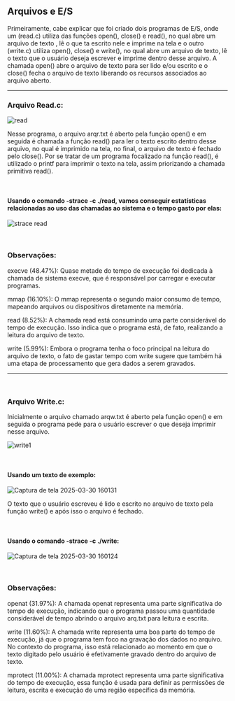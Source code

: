 
 ## Arquivos e E/S



 Primeiramente, cabe explicar que foi criado dois programas de E/S, onde um (read.c) utiliza das funções open(), close() e read(), no qual abre um arquivo de texto , lê o que ta escrito nele e imprime na tela e o outro (write.c) utiliza open(), close() e write(), no qual abre um arquivo de texto, lê o texto que o usuário deseja escrever e imprime dentro desse arquivo. A chamada open() abre o arquivo de texto para ser lido e/ou escrito e o close() fecha o arquivo de texto
liberando os recursos associados ao arquivo aberto.

---

        
### Arquivo Read.c:

![read](https://github.com/user-attachments/assets/732edeac-cf66-443d-9775-a7f31a9c83ee)

Nesse programa, o arquivo arqr.txt é aberto pela função open() e em seguida é chamada a função read() para ler o texto escrito dentro desse arquivo, no qual é imprimido na tela, no final, o arquivo de texto é fechado pelo close(). Por se tratar de um programa focalizado na função read(), é utilizado o printf para imprimir o texto na tela, assim priorizando a chamada primitiva read().
<p>&nbsp;</p>

#### Usando o comando -strace -c ./read, vamos conseguir estatísticas relacionadas ao uso das chamadas ao sistema e o tempo gasto por elas:

 ![strace read](https://github.com/user-attachments/assets/8c07de01-0c0f-4882-939a-6cd1aa8a9552)
<p>&nbsp;</p>

### Observações:

execve (48.47%): Quase metade do tempo de execução foi dedicada à chamada de sistema execve, que é responsável por carregar e executar programas.

mmap (16.10%): O mmap representa o segundo maior consumo de tempo, mapeando arquivos ou dispositivos diretamente na memória.

read (8.52%):  A chamada read está consumindo uma parte considerável do tempo de execução. Isso indica que o programa está, de fato, realizando a leitura do arquivo de texto.

write (5.99%): Embora o programa tenha o foco principal na leitura do arquivo de texto, o fato de gastar tempo com write sugere que também há uma etapa de processamento que gera dados a serem gravados.

---
<p>&nbsp;</p>

### Arquivo Write.c: 
 Inicialmente o arquivo chamado arqw.txt é aberto pela função open() e em seguida o programa pede para o usuário escrever o que deseja imprimir nesse arquivo.
 
 ![write1](https://github.com/user-attachments/assets/b12ed9d1-8cd5-47f0-adbf-555f0f6b16ec)
 
 <p>&nbsp;</p>

#### Usando um texto de exemplo:

  ![Captura de tela 2025-03-30 160131](https://github.com/user-attachments/assets/5e95092b-8e29-4438-ba62-d7bb49eab5e2)


  O texto que o usuário escreveu é lido e escrito no arquivo de texto pela função write() e após isso o arquivo é fechado.

 <p>&nbsp;</p>

#### Usando o comando -strace -c ./write:

 ![Captura de tela 2025-03-30 160124](https://github.com/user-attachments/assets/ab46a789-9c42-459c-89c0-21c1944305b9)

 <p>&nbsp;</p>

### Observações:

openat (31.97%): A chamada openat representa uma parte significativa do tempo de execução, indicando que o programa passou uma quantidade considerável de tempo abrindo o arquivo arq.txt para leitura e escrita.

write (11.60%): A chamada write representa uma boa parte do tempo de execução, já que o programa tem foco na gravação dos dados no arquivo. No contexto do programa, isso está relacionado ao momento em que o texto digitado pelo usuário é efetivamente gravado dentro do arquivo de texto.

mprotect (11.00%): A chamada mprotect representa uma parte significativa do tempo de execução, essa função é usada para definir as permissões de leitura, escrita e execução de uma região específica da memória.


